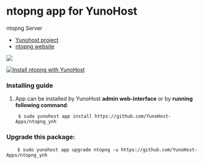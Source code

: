 # ntopng app for YunoHost
ntopng Server

- [Yunohost project](https://yunohost.org)
- [ntopng website](https://www.ntopng.org/)

![](https://www.ntop.org/wp-content/uploads/2015/05/ntop.png)


[![Install ntopng with YunoHost](https://install-app.yunohost.org/install-with-yunohost.png)](https://install-app.yunohost.org/?app=ntopng)

### Installing guide

 1. App can be installed by YunoHost **admin web-interface** or by **running following command**:

         $ sudo yunohost app install https://github.com/YunoHost-Apps/ntopng_ynh

 
### Upgrade this package:

        $ sudo yunohost app upgrade ntopng -u https://github.com/YunoHost-Apps/ntopng_ynh

